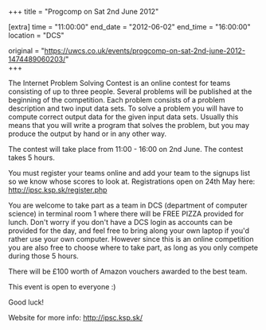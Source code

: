+++
title = "Progcomp on Sat 2nd June 2012"

[extra]
time = "11:00:00"
end_date = "2012-06-02"
end_time = "16:00:00"
location = "DCS"

original = "https://uwcs.co.uk/events/progcomp-on-sat-2nd-june-2012-1474489060203/"    
+++

The Internet Problem Solving Contest is an online contest for teams consisting of up to three people. Several problems will be published at the beginning of the competition. Each problem consists of a problem description and two input data sets. To solve a problem you will have to compute correct output data for the given input data sets. Usually this means that you will write a program that solves the problem, but you may produce the output by hand or in any other way.

The contest will take place from 11:00 - 16:00 on 2nd June. The contest takes 5 hours.

You must register your teams online and add your team to the signups list so we know whose scores to look at. Registrations open on 24th May here: http://ipsc.ksp.sk/register.php

You are welcome to take part as a team in DCS (department of computer science) in terminal room 1 where there will be FREE PIZZA provided for lunch. Don't worry if you don't have a DCS login as accounts can be provided for the day, and feel free to bring along your own laptop if you'd rather use your own computer. However since this is an online competition you are also free to choose where to take part, as long as you only compete during those 5 hours.

There will be £100 worth of Amazon vouchers awarded to the best team.

This event is open to everyone :)

Good luck\!

Website for more info: http://ipsc.ksp.sk/

